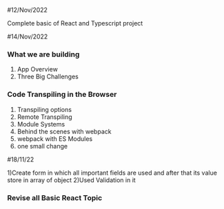 #12/Nov/2022

Complete basic of React and Typescript project

#14/Nov/2022

### What we are building
1. App Overview
2. Three Big Challenges

### Code Transpiling in the Browser
1. Transpiling options
2. Remote Transpiling
3. Module Systems
4. Behind the scenes with webpack
5. webpack with ES Modules
6. one small change

#18/11/22

1)Create form in which all important fields are used and after that its value store in array of object
2)Used Validation in it

### Revise all Basic React Topic

